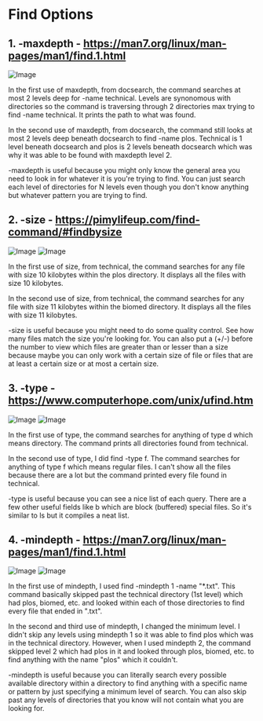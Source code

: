 # Find Options

## 1. -maxdepth - https://man7.org/linux/man-pages/man1/find.1.html

![Image](lr31.jpg)

In the first use of maxdepth, from docsearch, the command searches at most 2 levels deep for -name technical. Levels are synonomous with directories so the command is traversing through 2 directories max trying to find -name technical. It prints the path to what was found. 

In the second use of maxdepth, from docsearch, the command still looks at most 2 levels deep beneath docsearch to find -name plos. Technical is 1 level beneath docsearch and plos is 2 levels beneath docsearch which was why it was able to be found with maxdepth level 2.

-maxdepth is useful because you might only know the general area you need to look in for whatever it is you're trying to find. You can just search each level of directories for N levels even though you don't know anything but whatever pattern you are trying to find.

## 2. -size - https://pimylifeup.com/find-command/#findbysize

![Image](lr32.jpg)
![Image](lr33.jpg)

In the first use of size, from technical, the command searches for any file with size 10 kilobytes within the plos directory. It displays all the files with size 10 kilobytes.

In the second use of size, from technical, the command searches for any file with size 11 kilobytes within the biomed directory. It displays all the files with size 11 kilobytes.

-size is useful because you might need to do some quality control. See how many files match the size you're looking for. You can also put a (+/-) before the number to view which files are greater than or lesser than a size because maybe you can only work with a certain size of file or files that are at least a certain size or at most a certain size.

## 3. -type - https://www.computerhope.com/unix/ufind.htm

![Image](lr34.jpg)
![Image](lr35.jpg)

In the first use of type, the command searches for anything of type d which means directory. The command prints all directories found from technical.

In the second use of type, I did find -type f. The command searches for anything of type f which means regular files. I can't show all the files because there are a lot but the command printed every file found in technical.

-type is useful because you can see a nice list of each query. There are a few other useful fields like b which are block (buffered) special files. So it's similar to ls but it compiles a neat list.

## 4. -mindepth - https://man7.org/linux/man-pages/man1/find.1.html

![Image](lr35.jpg)
![Image](lr36.jpg)

In the first use of mindepth, I used find -mindepth 1 -name "\*.txt". This command basically skipped past the technical directory (1st level) which had plos, biomed, etc. and looked within each of those directories to find every file that ended in ".txt". 

In the second and third use of mindepth, I changed the minimum level. I didn't skip any levels using mindepth 1 so it was able to find plos which was in the technical directory. However, when I used mindepth 2, the command skipped level 2 which had plos in it and looked through plos, biomed, etc. to find anything with the name "plos" which it couldn't.

-mindepth is useful because you can literally search every possible available directory within a directory to find anything with a specific name or pattern by just specifying a minimum level of search. You can also skip past any levels of directories that you know will not contain what you are looking for.
